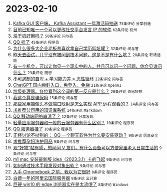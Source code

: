 # 2023-02-10

1. [Kafka GUI 客户端， Kafka Assistant 一年激活码抽送](https://www.v2ex.com/t/914776) `75条评论` `分享创造`
1. [目前已知唯一一个可以更改社交平台发言 IP 的软件](https://www.v2ex.com/t/914803) `62条评论` `杭州`
1. [烘干机好用吗？](https://www.v2ex.com/t/914827) `50条评论` `问与答`
1. [QQ 挂了](https://www.v2ex.com/t/914814) `45条评论` `程序员`
1. [为什么很多大企业老板总喜欢拿自己学历低炫耀？](https://www.v2ex.com/t/914788) `32条评论` `问与答`
1. [昨天去面试，几乎没有被问到技术问题，这是不是有什么坑？](https://www.v2ex.com/t/914768) `28条评论` `职场话题`
1. [有一个机会，可以让你见一个现实中的人，并且可以问一个问题，你会见谁问什么？](https://www.v2ex.com/t/914762) `23条评论` `随想`
1. [不可遏制的自卑 + 学习能力差 = 恶性循环](https://www.v2ex.com/t/914759) `22条评论` `问与答`
1. [ChatGPT 国内尝鲜入口，免登入，免梯](https://www.v2ex.com/t/914787) `21条评论` `OpenAI`
1. [垃圾处理器。各位看到这个词的第一反应是什么？](https://www.v2ex.com/t/914800) `20条评论` `奇思妙想`
1. [我这个算是骗保吗](https://www.v2ex.com/t/914767) `15条评论` `问与答`
1. [那些家用摄像头不做端口映射是怎么实现 APP 远程观看的？](https://www.v2ex.com/t/914804) `14条评论` `问与答`
1. [求推荐公司用的知识库系统](https://www.v2ex.com/t/914777) `14条评论` `Markdown`
1. [QQ 移动端网络崩溃了？](https://www.v2ex.com/t/914825) `12条评论` `分享发现`
1. [轻量应用服务器和一般的云服务器有什么区别？](https://www.v2ex.com/t/914834) `10条评论` `程序员`
1. [QQ 服务器挂了](https://www.v2ex.com/t/914816) `10条评论` `程序员`
1. [正经讨论不扯别的： QQ 一个聊天软件为什么要安装驱动？](https://www.v2ex.com/t/914862) `9条评论` `信息安全`
1. [求推荐孕妇洗护用品](https://www.v2ex.com/t/914818) `9条评论` `问与答`
1. [观“好物”帖有感，想问问 V 友们，有什么设备可以方便家里老人日常生活的](https://www.v2ex.com/t/914782) `9条评论` `问与答`
1. [m1 mac 安装最新版 idea（2023.3.1）卡的飞起](https://www.v2ex.com/t/914779) `9条评论` `问与答`
1. [如何通过技术手段发现对象出轨？](https://www.v2ex.com/t/914771) `9条评论` `问与答`
1. [入手 Chromebook 之前，我以为它很好](https://www.v2ex.com/t/914839) `8条评论` `程序员`
1. [白嫖一年的阿里云国际服务器](https://www.v2ex.com/t/914836) `8条评论` `云计算`
1. [巨硬 win10 的 edge 浏览器实在是太流氓了](https://www.v2ex.com/t/914835) `8条评论` `Windows`
